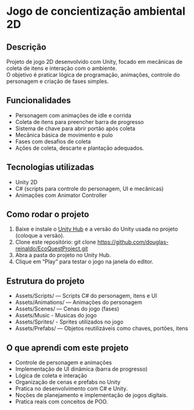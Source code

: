 # Jogo de concientização ambiental 2D

## Descrição
Projeto de jogo 2D desenvolvido com Unity, focado em mecânicas de coleta de itens e interação com o ambiente.  
O objetivo é praticar lógica de programação, animações, controle do personagem e criação de fases simples.

## Funcionalidades
- Personagem com animações de idle e corrida
- Coleta de itens para preencher barra de progresso
- Sistema de chave para abrir portão após coleta
- Mecânica básica de movimento e pulo
- Fases com desafios de coleta
- Ações de coleta, descarte e plantação adequados.

## Tecnologias utilizadas
- Unity 2D
- C# (scripts para controle do personagem, UI e mecânicas)
- Animações com Animator Controller

## Como rodar o projeto
1. Baixe e instale o [Unity Hub](https://unity3d.com/get-unity/download) e a versão do Unity usada no projeto (coloque a versão).
2. Clone este repositório:
   git clone https://github.com/douglas-reinaldo/EcoQuestProject.git
3. Abra a pasta do projeto no Unity Hub.
4. Clique em “Play” para testar o jogo na janela do editor.

## Estrutura do projeto
- Assets/Scripts/ — Scripts C# do personagem, itens e UI  
- Assets/Animations/ — Animações do personagem  
- Assets/Scenes/ — Cenas do jogo (fases)  
- Assets/Music - Musicas do jogo
- Assets/Sprites/ - Sprites utilizados no jogo
- Assets/Prefabs/ — Objetos reutilizáveis como chaves, portões, itens

## O que aprendi com este projeto
- Controle de personagem e animações  
- Implementação de UI dinâmica (barra de progresso)  
- Lógica de coleta e interação  
- Organização de cenas e prefabs no Unity
- Pratica no desenvolvimento com C# e Unity.
- Noções de planejamento e implementação de jogos digitais.
- Pratica reais com conceitos de POO.

